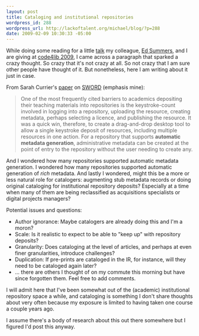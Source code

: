 ```yaml
--- 
layout: post
title: Cataloging and institutional repositories
wordpress_id: 288
wordpress_url: http://lackoftalent.org/michael/blog/?p=288
date: 2009-02-09 10:30:33 -05:00
---
```

While doing some reading for a little <a href="http://code4lib.org/conference/2009/schedule#hcal10">talk</a> my colleague, <a href="http://inkdroid.org/ehs">Ed Summers</a>, and I are giving at <a href="http://code4lib.org/conference/2009">code4lib 2009</a>, I came across a paragraph that sparked a crazy thought.  So crazy that it's not crazy at all.  So not crazy that I am sure other people have thought of it.  But nonetheless, here I am writing about it just in case.

From Sarah Currier's <a href="http://www.elearning.ac.uk/features/sword">paper</a> on <a href="http://www.swordapp.org/">SWORD</a> (emphasis mine):<blockquote>One of the most frequently cited barriers to academics depositing their teaching materials into repositories is the keystroke-count involved in logging into a repository, uploading the resource, creating metadata, perhaps selecting a licence, and publishing the resource. It was a quick win, therefore, to create a drag-and-drop desktop tool to allow a single keystroke deposit of resources, including multiple resources in one action. For a repository that supports <b>automatic metadata generation</b>, administrative metadata can be created at the point of entry to the repository without the user needing to create any.</blockquote> 

And I wondered how many repositories supported automatic metadata generation.  I wondered how many repositories supported automatic generation of <em>rich</em> metadata.  And lastly I wondered, might this be a more or less natural role for catalogers: augmenting stub metadata records or doing original cataloging for institutional repository deposits?  Especially at a time when many of them are being reclassified as acquisitions specialists or digital projects managers?

Potential issues and questions:<ul>
	<li>Author ignorance: Maybe catalogers are already doing this and I'm a moron?</li>
	<li>Scale: Is it realistic to expect to be able to "keep up" with repository deposits?</li>
	<li>Granularity: Does cataloging at the level of articles, and perhaps at even finer granularities, introduce challenges?</li>
	<li>Duplication: If pre-prints are cataloged in the IR, for instance, will they need to be cataloged again later?</li>
	<li>... there are others I thought of on my commute this morning but have since forgotten them.  Feel free to add comments.</li>
</ul>

I will admit here that I've been somewhat out of the (academic) institutional repository space a while, and cataloging is something I don't share thoughts about very often because my exposure is limited to having taken one course a couple years ago.  

I assume there's a body of research about this out there somewhere but I figured I'd post this anyway.
